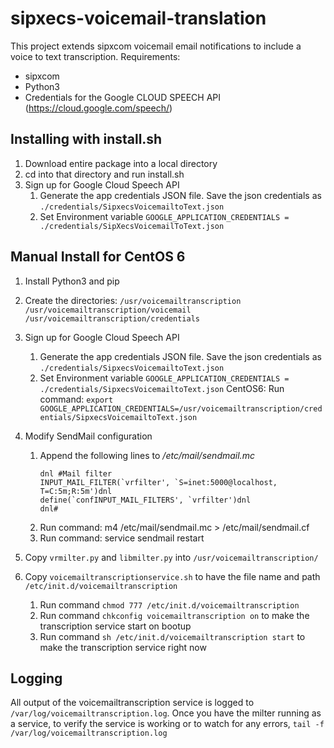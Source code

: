 # sipxecs-voicemail-translation

This project extends sipxcom voicemail email notifications to include a voice to text transcription. Requirements:
- sipxcom
- Python3
- Credentials for the Google CLOUD SPEECH API (https://cloud.google.com/speech/)

## Installing with install.sh
 1. Download entire package into a local directory
 2. cd into that directory and run install.sh
 3. Sign up for Google Cloud Speech API
 	 1. Generate the app credentials JSON file. Save the json credentials as `./credentials/SipxecsVoicemailtoText.json`
	 2. Set Environment variable `GOOGLE_APPLICATION_CREDENTIALS = ./credentials/SipXecsVoicemailToText.json`

## Manual Install for CentOS 6
 1. Install Python3 and pip
 
 2. Create the directories:
	 `/usr/voicemailtranscription`
	 `/usr/voicemailtranscription/voicemail`
	 `/usr/voicemailtranscription/credentials`
	 
 3. Sign up for Google Cloud Speech API
 	 1. Generate the app credentials JSON file. Save the json credentials as `./credentials/SipxecsVoicemailtoText.json`
	 2. Set Environment variable `GOOGLE_APPLICATION_CREDENTIALS = ./credentials/SipxecsVoicemailtoText.json` CentOS6: Run command: `export GOOGLE_APPLICATION_CREDENTIALS=/usr/voicemailtranscription/credentials/SipxecsVoicemailtoText.json` 

 4. Modify SendMail configuration
	 1. Append the following lines to */etc/mail/sendmail.mc*
		```
		dnl #Mail filter
		INPUT_MAIL_FILTER(`vrfilter', `S=inet:5000@localhost, T=C:5m;R:5m')dnl
		define(`confINPUT_MAIL_FILTERS', `vrfilter')dnl
		dnl#
		```
	 2. Run command: m4 /etc/mail/sendmail.mc > /etc/mail/sendmail.cf
	 3. Run command: service sendmail restart

 6. Copy `vrmilter.py` and `libmilter.py` into `/usr/voicemailtranscription/`
 7. Copy `voicemailtranscriptionservice.sh` to have the file name and path `/etc/init.d/voicemailtranscription`
 	1. Run command `chmod 777 /etc/init.d/voicemailtranscription`
	2. Run command `chkconfig voicemailtranscription on` to make the transcription service start on bootup
	3. Run command `sh /etc/init.d/voicemailtranscription start` to make the transcription service right now

## Logging
All output of the voicemailtranscription service is logged to `/var/log/voicemailtranscription.log`. Once you have the milter running as a service, to verify the service is working or to watch for any errors, `tail -f /var/log/voicemailtranscription.log`

